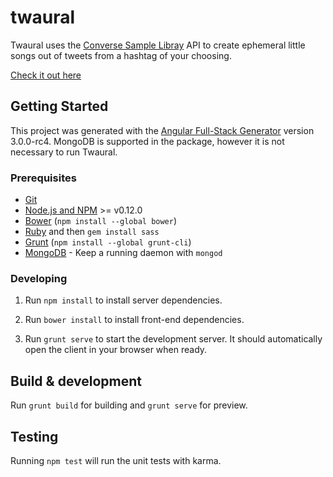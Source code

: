 # twaural
  Twaural uses the [Converse Sample Libray](http://conversesamplelibrary.com) API to create ephemeral little songs out of tweets   from a hashtag of your choosing. 
  
  [Check it out here](http://twaural.herokuapp.com)




## Getting Started
  This project was generated with the [Angular Full-Stack Generator](https://github.com/DaftMonk/generator-angular-fullstack)     version 3.0.0-rc4. MongoDB is supported in the package, however it is not necessary to run Twaural.

### Prerequisites

- [Git](https://git-scm.com/)
- [Node.js and NPM](nodejs.org) >= v0.12.0
- [Bower](bower.io) (`npm install --global bower`)
- [Ruby](https://www.ruby-lang.org) and then `gem install sass`
- [Grunt](http://gruntjs.com/) (`npm install --global grunt-cli`)
- [MongoDB](https://www.mongodb.org/) - Keep a running daemon with `mongod`

### Developing

1. Run `npm install` to install server dependencies.

2. Run `bower install` to install front-end dependencies.

4. Run `grunt serve` to start the development server. It should automatically open the client in your browser when ready.

## Build & development

Run `grunt build` for building and `grunt serve` for preview.

## Testing

Running `npm test` will run the unit tests with karma.

